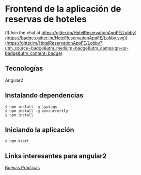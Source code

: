 # Frontend de la aplicación de reservas de hoteles

[![Join the chat at https://gitter.im/HotelReservationAppFE/Lobby](https://badges.gitter.im/HotelReservationAppFE/Lobby.svg)](https://gitter.im/HotelReservationAppFE/Lobby?utm_source=badge&utm_medium=badge&utm_campaign=pr-badge&utm_content=badge)

## Tecnologías

Angular2

## Instalando dependencias
 
```
$ npm install -g typings
$ npm install -g concurrently
$ npm install
```

## Iniciando la aplicación
```
$ npm start
```

## Links interesantes para angular2

[Buenas Prácticas](https://angular.io/docs/ts/latest/guide/style-guide.html#!#application-structure)
